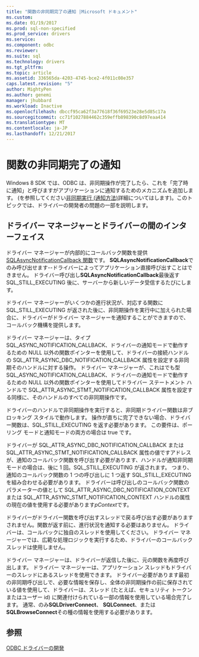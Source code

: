 ```yaml
---
title: "関数の非同期完了の通知 |Microsoft ドキュメント"
ms.custom: 
ms.date: 01/19/2017
ms.prod: sql-non-specified
ms.prod_service: drivers
ms.service: 
ms.component: odbc
ms.reviewer: 
ms.suite: sql
ms.technology: drivers
ms.tgt_pltfrm: 
ms.topic: article
ms.assetid: 336565da-4203-4745-bce2-4f011c08e357
caps.latest.revision: "5"
author: MightyPen
ms.author: genemi
manager: jhubbard
ms.workload: Inactive
ms.openlocfilehash: dbccf95ca62f3a77618f36f69523e28e5d85c17a
ms.sourcegitcommit: cc71f1027884462c359effb898390c8d97eaa414
ms.translationtype: MT
ms.contentlocale: ja-JP
ms.lasthandoff: 12/21/2017
---
```

# <a name="notification-of-asynchronous-function-completion"></a>関数の非同期完了の通知
Windows 8 SDK では、ODBC は、非同期操作が完了したら、これを「完了時に通知」と呼びますがアプリケーションに通知するためのメカニズムを追加します。 (を参照してください[非同期実行 (通知方法)](../../../odbc/reference/develop-app/asynchronous-execution-notification-method.md)詳細についてはします)。このトピックでは、ドライバーの開発者の問題の一部を説明します。  
  
## <a name="the-interface-between-the-driver-manager-and-driver"></a>ドライバー マネージャーとドライバーの間のインターフェイス  
 ドライバー マネージャーが内部的にコールバック関数を提供[SQLAsyncNotificationCallback 関数](../../../odbc/reference/develop-driver/sqlasyncnotificationcallback-function.md)です。 **SQLAsyncNotificationCallback**でのみ呼び出せます--ドライバーによってアプリケーション直接呼び出すことはできません。 ドライバー呼び出し**SQLAsyncNotificationCallback**最後返す SQL_STILL_EXECUTING 後に、サーバーから新しいデータ受信するたびにします。  
  
 ドライバー マネージャーがいくつかの進行状況が、対応する関数に SQL_STILL_EXECUTING が返された後に、非同期操作を実行中に加えられた場合に、ドライバーがドライバー マネージャーを通知することができますので、コールバック機構を提供します。  
  
 ドライバー マネージャーは、タイプ SQL_ASYNC_NOTIFICATION_CALLBACK、ドライバーの通知モードで動作するための NULL 以外の関数ポインターを使用して、ドライバーの接続ハンドルの SQL_ATTR_ASYNC_DBC_NOTIFICATION_CALLBACK 属性を設定する非同期そのハンドルに対する操作。 ドライバー マネージャーが、これはでも型 SQL_ASYNC_NOTIFICATION_CALLBACK、ドライバーの通知モードで動作するための NULL 以外の関数ポインターを使用してドライバー ステートメント ハンドルで SQL_ATTR_ASYNC_STMT_NOTIFICATION_CALLBACK 属性を設定する同様に、そのハンドルのすべての非同期操作です。  
  
 ドライバーのハンドルで非同期操作を実行すると、非同期ドライバー関数は非ブロッキング スタイルで動作します。 操作が直ちに完了できない場合、ドライバー関数は、SQL_STILL_EXECUTING を返す必要があります。 この要件は、ポーリング モードと通知モードの両方の場合は true です。  
  
 ドライバーが SQL_ATTR_ASYNC_DBC_NOTIFICATION_CALLBACK または SQL_ATTR_ASYNC_STMT_NOTIFICATION_CALLBACK 属性の値ですアドレスが、通知のコールバック関数を呼び出す必要があります、ハンドルが通知非同期モードの場合は、後に 1 回。SQL_STILL_EXECUTING が返されます。 つまり、通知のコールバック関数の 1 つの呼び出しに 1 つ返す SQL_STILL_EXECUTING を組み合わせる必要があります。 ドライバーは呼び出しのコールバック関数のパラメーターの値として SQL_ATTR_ASYNC_DBC_NOTIFICATION_CONTEXT または SQL_ATTR_ASYNC_STMT_NOTIFICATION_CONTEXT ハンドルの属性の現在の値を使用する必要があります*pContext*です。  
  
 ドライバーがドライバー関数を呼び出すスレッドで戻る呼び出す必要がありますされません。関数が返す前に、進行状況を通知する必要はありません。 ドライバーは、コールバックに独自のスレッドを使用してください。 ドライバー マネージャーでは、広範な処理ロジックを実行するため、ドライバーのコールバック スレッドは使用しません。  
  
 ドライバー マネージャーは、ドライバーが返信した後に、元の関数を再度呼び出します。 ドライバー マネージャーは、アプリケーション スレッドもドライバーのスレッドにあるスレッドを使用できます。 ドライバー必要があります最初の非同期呼び出しで、必要な情報を保存し、全体の非同期操作の前に保存されている値を使用して、ドライバーは、スレッド (たとえば、セキュリティ トークンまたはユーザー id) に関連付けられている一部の情報を使用している場合完了します。 通常、のみ**SQLDriverConnect**、 **SQLConnect**、または**SQLBrowseConnect**その種の情報を使用する必要があります。  
  
## <a name="see-also"></a>参照  
 [ODBC ドライバーの開発](../../../odbc/reference/develop-driver/developing-an-odbc-driver.md)
